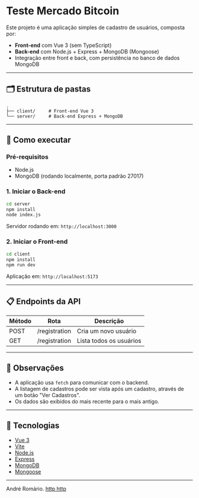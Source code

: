 # Teste Mercado Bitcoin

Este projeto é uma aplicação simples de cadastro de usuários, composta por:

- **Front-end** com Vue 3 (sem TypeScript)
- **Back-end** com Node.js + Express + MongoDB (Mongoose)
- Integração entre front e back, com persistência no banco de dados MongoDB

---

## 🗂 Estrutura de pastas

```
.
├── client/     # Front-end Vue 3
└── server/     # Back-end Express + MongoDB
```

---

## 🚀 Como executar

### Pré-requisitos

- Node.js
- MongoDB (rodando localmente, porta padrão 27017)

### 1. Iniciar o Back-end

```bash
cd server
npm install
node index.js
```

Servidor rodando em: `http://localhost:3000`

### 2. Iniciar o Front-end

```bash
cd client
npm install
npm run dev
```

Aplicação em: `http://localhost:5173`

---

## 📋 Endpoints da API

| Método | Rota           | Descrição                    |
|--------|----------------|------------------------------|
| POST   | /registration  | Cria um novo usuário         |
| GET    | /registration  | Lista todos os usuários      |

---

## 📝 Observações

- A aplicação usa `fetch` para comunicar com o backend.
- A listagem de cadastros pode ser vista após um cadastro, através de um botão "Ver Cadastros".
- Os dados são exibidos do mais recente para o mais antigo.

---

## 📌 Tecnologias

- [Vue 3](https://vuejs.org/)
- [Vite](https://vitejs.dev/)
- [Node.js](https://nodejs.org/)
- [Express](https://expressjs.com/)
- [MongoDB](https://www.mongodb.com/)
- [Mongoose](https://mongoosejs.com/)

---

André Romário.
[http    ](https://andreromariodev.github.io/)
[http    ](https://www.linkedin.com/in/andre-romario-dev/)